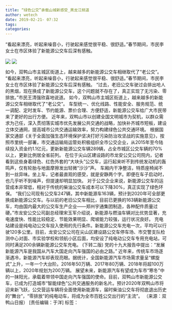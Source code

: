 ```yaml
---
title: “绿色公交”承载山城新感受_黑龙江频道
author: wetech
date: 2019-02-21- 07:32
tags: 
categories: 
---
```

“看起来漂亮，听起来噪音小，行驶起来感觉很平稳、很舒适。”春节期间，市民李女士在市区体验了新能源公交车后深有感触。
<!-- more -->
                
<img align="center" border="0" src="http://p0.ifengimg.com/a/2019_08/9572b7ea9382539_size264_w408_h303.png" />
                
<img align="center" border="0" src="http://p2.ifengimg.com/a/2016/0810/204c433878d5cf9size1_w16_h16.png" />
            
如今，双鸭山市主城区街道上，越来越多的新能源公交车相继取代了“老公交”。
“看起来漂亮，听起来噪音小，行驶起来感觉很平稳、很舒适。”春节期间，市民李女士在市区体验了新能源公交车后深有感触。
“过去，老旧公交车驶过会排出呛人的黑烟，现在换成了新能源公交车，这个问题就不存在了，真正实现了无污染、零排放。”市民王清强欣喜地说道。
如今，双鸭山市主城区街道上，越来越多的新能源公交车相继取代了“老公交”。
车型统一、优化线路、性能安全、服务规范、统一调配、定时发车、节约能源、票价合理、方便舒适，新能源公交车给广大市民带来了更好的出行方便。
近年来，双鸭山市以创建全国文明城市为契机，以群众需求为己任，深入贯彻落实城市优先发展公共交通的战略，加快补齐城市短板，建设立体交通网，提高城市公共交通运输效率，努力构建绿色公共交通环境。
根据国家交通部《关于全面加强生态环境保护坚决打好污染防治攻坚战的实施意见》，按照市里统一部署，市交通运输局运管处积极组织全市公交企业，从2015年至今陆续投入资金约1.1亿元，更新新能源公交车辆289辆，占全市城区公交车辆的70%以上，更新比例居全省前列。
在位于尖山区建设路的市龙安公交公司院内，记者看到这些身着绿色、红色外套的“大块头”公交车，运行起来听不到传统发动机的轰鸣声，仅有轮胎与地面摩擦发出轻微“沙沙”声。
车厢内干净整洁，特质座椅闻不到一丝异味。坐上车，记者最直观的感受，就是安静两个字。即便在车子启动时，也几乎听不到噪声，但提速却明显加快。
对于公交企业来说，新能源公交车的运营成本非常低，相对于传统的柴油公交车成本可以下降30%，真正实现了绿色环保。
“我们公司现有公交车247辆，其中新能源车163辆，预计到2020年可全部更换成新能源公交车。与以前的老旧公交车相比，目前已更换的163辆新能源公交车，均由国内最大的公交车生产企业——郑州宇通集团制造，各种配件质量过硬。”市龙安公交公司副总经理宋玉军介绍说，新能源与燃油车辆对比优势显著，充电速度快、性能比较稳定、节能效果明显、爬坡能力较强，运行状况良好。
充电站建设是纯电动公交车投入使用的先行条件。新能源公交车充电一次，平均可以行驶120多公里。目前，龙安公交公司在尖山区建设路公交车停车场、市交警支队检测中心对面、市实验学校和领航小区后面，均安设了纯电动公交车专用充电站，可同时满足200余辆新能源公交车充电。 (下转二版)
党的十九大报告中提出：“发展新能源汽车是我国从汽车大国走向汽车强国的必由之路。”
近年来，传统车市场逐渐遇冷，新能源汽车却表现亮眼。据统计，全国新能源汽车市场需求量呈“螺旋式”上升，一年一个大台阶。2016年50万辆、2017年80万辆、2018年将超100万辆以上，2020年规划为200万辆。
展望未来，新能源汽车有望成为车市“寒冬”中的一抹阳光，承载着带领中国走向汽车强国的使命。目前，双鸭山市新能源公交车，已成为打造城市“智能绿色”公共交通服务的新名片。预计2020年双鸭山市将迎来新飞跃，公交营运车辆将全面使用新能源车，届时柴油公交车将彻底退出历史的“舞台”，“零排放”的纯电动车，将成为全市百姓公交出行的“主流”。
（来源：双鸭山日报）
[责任编辑：于洋]
标签：
 
 
 
             

